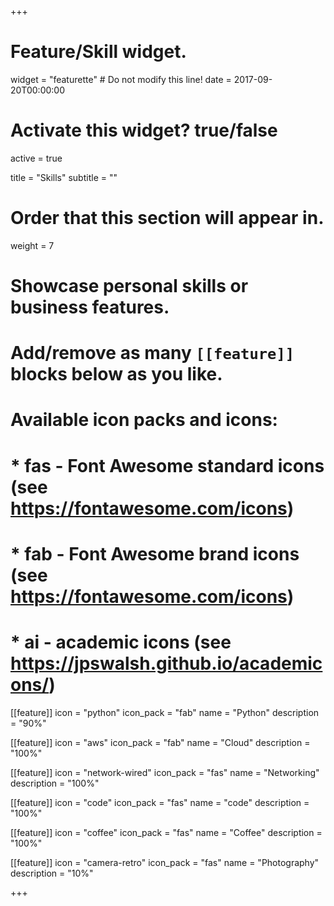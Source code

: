 +++
# Feature/Skill widget.
widget = "featurette"  # Do not modify this line!
date = 2017-09-20T00:00:00

# Activate this widget? true/false
active = true

title = "Skills"
subtitle = ""

# Order that this section will appear in.
weight = 7

# Showcase personal skills or business features.
# 
# Add/remove as many `[[feature]]` blocks below as you like.
# 
# Available icon packs and icons:
# * fas - Font Awesome standard icons (see https://fontawesome.com/icons)
# * fab - Font Awesome brand icons (see https://fontawesome.com/icons)
# * ai - academic icons (see https://jpswalsh.github.io/academicons/)

[[feature]]
  icon = "python"
  icon_pack = "fab"
  name = "Python"
  description = "90%"
  
[[feature]]
  icon = "aws"
  icon_pack = "fab"
  name = "Cloud"
  description = "100%"  

[[feature]]
  icon = "network-wired"
  icon_pack = "fas"
  name = "Networking"
  description = "100%"  

[[feature]]
  icon = "code"
  icon_pack = "fas"
  name = "code"
  description = "100%"  

[[feature]]
  icon = "coffee"
  icon_pack = "fas"
  name = "Coffee"
  description = "100%"  

[[feature]]
  icon = "camera-retro"
  icon_pack = "fas"
  name = "Photography"
  description = "10%"

+++
